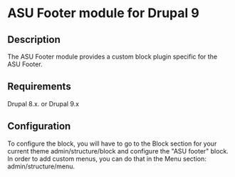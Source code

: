 # ASU Footer module for Drupal 9

## Description 

The ASU Footer module provides a custom block plugin specific for the ASU Footer.

## Requirements

Drupal 8.x. or Drupal 9.x

## Configuration

To configure the block, you will have to go to the Block section for your 
current theme admin/structure/block and configure the "ASU footer" block.
In order to add custom menus, you can do that in the Menu section: admin/structure/menu.


